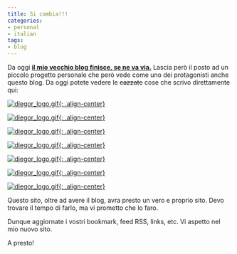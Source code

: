 ```yaml
---
title: Si cambia!!!
categories:
- personal
- italian
tags:
- blog
---
```

Da oggi [**il mio vecchio blog finisce, se ne va via.**](http://diegor.wordpress.com
"http://diegor.wordpress.com" ) Lascia però il posto ad un piccolo progetto
personale che però vede come uno dei protagonisti anche questo blog. Da oggi
potete vedere le ~~cazzate~~ cose che scrivo direttamente qui:

[![diegor_logo.gif]({{site.url}}/assets/images/diegor_logo.gif){: .align-center}]({{site.url}})

[![diegor_logo.gif]({{site.url}}/assets/images/diegor_logo.gif){: .align-center}]({{site.url}})

[![diegor_logo.gif]({{site.url}}/assets/images/diegor_logo.gif){: .align-center}]({{site.url}})

[![diegor_logo.gif]({{site.url}}/assets/images/diegor_logo.gif){: .align-center}]({{site.url}})

[![diegor_logo.gif]({{site.url}}/assets/images/diegor_logo.gif){: .align-center}]({{site.url}})

[![diegor_logo.gif]({{site.url}}/assets/images/diegor_logo.gif){: .align-center}]({{site.url}})

[![diegor_logo.gif]({{site.url}}/assets/images/diegor_logo.gif){: .align-center}]({{site.url}})

Questo sito, oltre ad avere il blog, avra presto un vero e proprio sito. Devo
trovare il tempo di farlo, ma vi prometto che lo faro.

Dunque aggiornate i vostri bookmark, feed RSS, links, etc. Vi aspetto nel mio
nuovo sito.

A presto!


